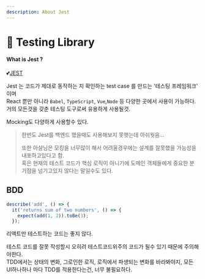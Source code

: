 ```yaml
---
description: About Jest
---
```


# 💚 Testing Library

#### What is Jest ?

💕[JEST](https://jestjs.io/)

Jest 는 코드가 제대로 동작하는 지 확인하는 test case 를 만드는 '테스팅 프레임워크' 이며\
React 뿐만 아니라 `Babel`, `TypeScript`, `Vue`,`Node` 등 다양한 곳에서 사용이  가능하다. \
거의 모든것을 갖춘 테스팅 도구로써 유용하게 사용될것.

Mocking도 다양하게 사용할수 있다.

> 한번도 Jest를 백엔드 했을때도 사용해보지 못햇는데 아쉬웟음...
>
> 또한 아샬님은 모킹을 너무많이 해서 어려울경우에는 설계를 잘못했을 가능성을 내포하고있다고 함.\
> 혹은 현재의 테스트 코드가 핵심 로직이 아니기에 도메인 객체들에게 중요한 분기점을 넘기고있지 않다는 말일수도 있다.

## BDD

```typescript
describe('add', () => {
  it('returns sum of two numbers', () => {
    expect(add(1, 2)).toBe(3);
  });
```



리액트만 테스트하는 코드는 좋지 않다.

테스트 코드를 잘못 작성할시 오히려 테스트코드위주의 코드가 될수 있기 때문에 주의해야한다.\
TDD에서는 상태의 변화, 그로인한 로직, 로직에서 파생되는 변화를 바라봐야지, 모든 UI하나하나 마다 TDD를 적용한다는건, 너무 불필요하다.





